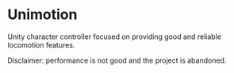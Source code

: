 # Unimotion

Unity character controller focused on providing good and reliable locomotion features.

Disclaimer: performance is not good and the project is abandoned.
